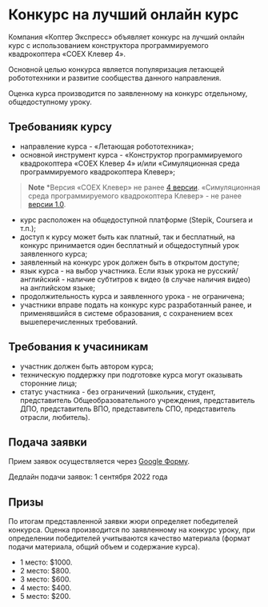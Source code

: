# Конкурс на лучший онлайн курс
Компания «Коптер Экспресс» объявляет конкурс на лучший онлайн курс с использованием конструктора программируемого квадрокоптера «COEX Клевер 4».

Основной целью конкурса является популяризация летающей робототехники и развитие сообщества данного направления.

Оценка курса производится по заявленному на конкурс отдельному, общедоступному уроку.

## Требованияк курсу
* направление курса - «Летающая робототехника»;
* основной инструмент курса - «Конструктор программируемого квадрокоптера «COEX Клевер 4» и/или «Симуляционная среда программируемого квадрокоптера Клевер»; 
> **Note** *Версия «COEX Клевер» не ранее [4 версии](https://clover.coex.tech/ru/assemble_4.html). «Симуляционная среда программируемого квадрокоптера Клевер» - не ранее [версии 1.0](https://github.com/CopterExpress/clover_vm/releases/tag/v1.0). 
* курс расположен на общедоступной платформе (Stepik, Coursera и т.п.);
* доступ к курсу может быть как платный, так и бесплатный, на конкурс принимается один бесплатный и общедоступный урок заявленного курса;
* заявленный на конкурс урок должен быть в открытом доступе;
* язык курса - на выбор участника. Если язык урока не русский/английский - наличие субтитров к видео (в случае наличия видео) на английском языке; 
* продолжительность курса и заявленного урока - не ограничена;
* участники вправе подать на конкурс курс разработанный ранее, и применявшийся в системе образования, с сохранением всех вышеперечисленных требований.

## Требования к учасиникам
* участник должен быть автором курса;
* техническую поддержку при подготовке курса могут оказывать сторонние лица;
* статус участника - без ограничений (школьник, студент, представитель Общеобразовательного учреждения, представитель ДПО, представитель ВПО, представитель СПО, представитель отрасли, любитель).

## Подача заявки
Прием заявок осуществляется через [Google Форму](https://docs.google.com/forms/d/e/1FAIpQLSdf2Q68X4hPnFE9f3EP95AxPNnzHKqIsFHtTRT6EBKiH93wzg/viewform). 

Дедлайн подачи заявок: 1 сентября 2022 года

## Призы
По итогам представленной заявки жюри определяет победителей конкурса. Оценка производится по заявленному на конкурс уроку, при определении победителей учитываются качество материала (формат подачи материала, общий объем и содержание курса).

- 1 место: $1000.
- 2 место: $800.
- 3 место: $600.
- 4 место: $400. 
- 5 место: $200. 
